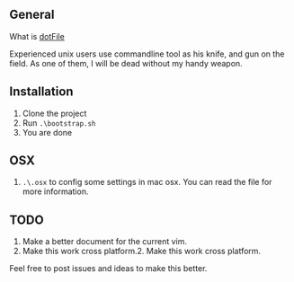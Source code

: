 General
-------------
What is [dotFile](http://linux.about.com/cs/linux101/g/dot_file.htm "dotFile")

Experienced unix users use commandline tool as his knife, and gun on the field. As one of them, I will be dead without
my handy weapon.

Installation
----------
1. Clone the project
2. Run `.\bootstrap.sh`
3. You are done

OSX
---
1. `.\.osx` to config some settings in mac osx. You can read the file for more information.

TODO
----
1. Make a better document for the current vim.
2. Make this work cross platform.2. Make this work cross platform.

Feel free to post issues and ideas to make this better.
